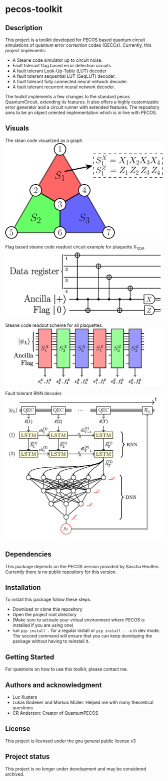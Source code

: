 # pecos-toolkit



## Description
This project is a toolkit developed for PECOS based quantum circuit simulations of quantum error correction codes (QECCs). Currently, this project implements:

+ A Steane code simulator up to circuit noise.
+ Fault tolerant flag based error detection circuits.
+ A fault tolerant Look-Up-Table (LUT) decoder
+ A fault tolerant sequential LUT (SeqLUT) decoder.
+ A fault tolerant fully connected neural network decoder.
+ A fault tolerant recurrent neural network decoder.

The toolkit implements a few changes to the standard pecos QuantumCircuit,
extending its features. It also offers a highly customizable error generator
and a circuit runner with extended features. The repository aims to be an
object oriented implementation which is in line with PECOS.

## Visuals
The stean code visualized as a graph
![Steane code graph](figures/steane-code-graph.jpg)

Flag based steane code readout circuit example for plaquette $X_{1234}$
![Example flag based steane readout circuit](figures/flag1-steane-meas-x.jpg)

Steane code readout scheme for all plaquettes.
![Steane readout scheme for all plaquettes](figures/readout-schedule.jpg)

Fault tolerant RNN decoder.
![RNN Decoder architecture](figures/control-scheme.jpg)

## Dependencies
This package depends on the PECOS version provided by Sascha Heußen. Currently
there is no public repository for this version.

## Installation
To install this package follow these steps:

+ Download or clone this repository
+ Open the project root directory
+ (Make sure to activate your virtual environment where PECOS is installed if
  you are using one)
+ run `pip install .` for a regular install or `pip install . -e` in dev mode.
  The second command will ensure that you can keep developing the package
  without having to reinstall it.

## Getting Started
For questions on how to use this toolkit, please contact me.

## Authors and acknowledgment
+ Luc Kusters
+ Lukas Bödeker and Markus Müller: Helped me with many theoretical questions
+ CR Anderson: Creator of QuantumPECOS

## License
This project is licensed under the gnu general public license v3

## Project status
This project is no longer under development and may be considered archived.
